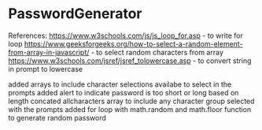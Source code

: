 # PasswordGenerator
References: 
https://www.w3schools.com/js/js_loop_for.asp - to write for loop
https://www.geeksforgeeks.org/how-to-select-a-random-element-from-array-in-javascript/ - to select random characters from array
https://www.w3schools.com/jsref/jsref_tolowercase.asp - to convert string in prompt to lowercase

added arrays to include character selections availabe to select in the prompts
added alert to indicate password is too short or long based on length
concated allcharacters array to include any character group selected with the prompts
added for loop with math.random and math.floor function to generate random password